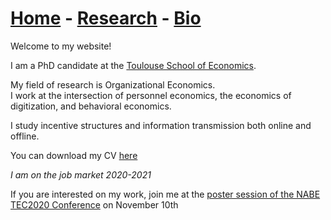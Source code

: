 # [Home](./index.html)  -  [Research](./research.html) - [Bio](./bio.html)

Welcome to my website!

I am a PhD candidate at the [Toulouse School of Economics](https://www.tse-fr.eu/).

My field of research is Organizational Economics.  
I work at the intersection of personnel economics, the economics of digitization, and behavioral economics.

I study incentive structures and information transmission both online and offline.

You can download my CV [here](./CV.pdf) 

*I am on the job market 2020-2021*  
  
    
If you are interested on my work, join me at the [poster session of the NABE TEC2020 Conference](https://www.nabe.com/NABE/Events/TEC20/TEC20_Main_Page.aspx?WebsiteKey=91b9e16d-e6fe-4f31-a4af-02c194225c32&hkey=174272f6-eb55-415a-bb34-4a7a84b72df4&New_ContentCollectionOrganizerCommon=1#New_ContentCollectionOrganizerCommon) on November 10th
